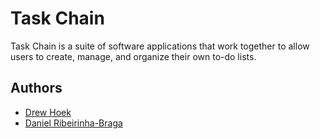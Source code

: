 # Task Chain

Task Chain is a suite of software applications that work together to allow
users to create, manage, and organize their own to-do lists.

## Authors

- [Drew Hoek](https://github.com/drewhoek)
- [Daniel Ribeirinha-Braga](https://github.com/DBragz)
